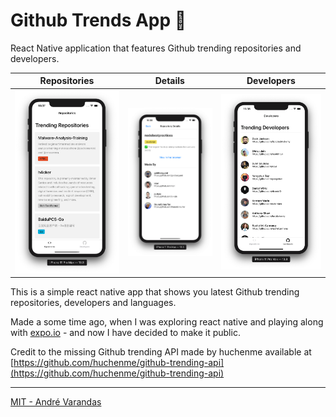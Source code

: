 # Github Trends App 📱

React Native application that features Github trending repositories and developers.

Repositories               |  Details                  |  Developers
:-------------------------:|:-------------------------:|:-------------------------: 
![](extra/repos.png)       |![](extra/repo-detail.png) | ![](extra/developers.png)

This is a simple react native app that shows you latest Github trending repositories, developers and languages.

Made a some time ago, when I was exploring react native and playing along with [expo.io](https://expo.io) - and now I have decided to make it public.

Credit to the missing Github trending API made by huchenme available at [https://github.com/huchenme/github-trending-api](https://github.com/huchenme/github-trending-api)

---

[MIT - André Varandas](LICENSE)
